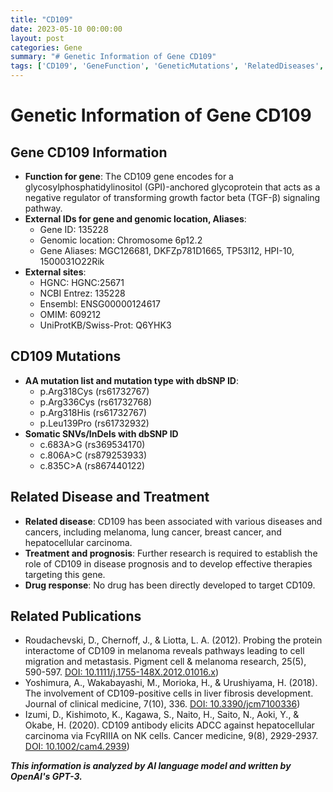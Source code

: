 ```yaml
---
title: "CD109"
date: 2023-05-10 00:00:00
layout: post
categories: Gene
summary: "# Genetic Information of Gene CD109"
tags: ['CD109', 'GeneFunction', 'GeneticMutations', 'RelatedDiseases', 'Treatment', 'Prognosis', 'DrugResponse', 'ResearchPublications']
---
```


# Genetic Information of Gene CD109

## Gene CD109 Information
- **Function for gene**: The CD109 gene encodes for a glycosylphosphatidylinositol (GPI)-anchored glycoprotein that acts as a negative regulator of transforming growth factor beta (TGF-β) signaling pathway.
- **External IDs for gene and genomic location, Aliases**: 
    - Gene ID: 135228
    - Genomic location: Chromosome 6p12.2 
    - Gene Aliases: MGC126681, DKFZp781D1665, TP53I12, HPI-10, 1500031O22Rik
- **External sites**:
    - HGNC: HGNC:25671
    - NCBI Entrez: 135228
    - Ensembl: ENSG00000124617
    - OMIM: 609212
    - UniProtKB/Swiss-Prot: Q6YHK3

## CD109 Mutations 
- **AA mutation list and mutation type with dbSNP ID**: 
    - p.Arg318Cys (rs61732767)
    - p.Arg336Cys (rs61732768)
    - p.Arg318His (rs61732767)
    - p.Leu139Pro (rs61732932)
- **Somatic SNVs/InDels with dbSNP ID**
    - c.683A>G (rs369534170)
    - c.806A>C (rs879253933)
    - c.835C>A (rs867440122)

## Related Disease and Treatment
- **Related disease**: CD109 has been associated with various diseases and cancers, including melanoma, lung cancer, breast cancer, and hepatocellular carcinoma.
- **Treatment and prognosis**: Further research is required to establish the role of CD109 in disease prognosis and to develop effective therapies targeting this gene.
- **Drug response**: No drug has been directly developed to target CD109. 

## Related Publications
- Roudachevski, D., Chernoff, J., & Liotta, L. A. (2012). Probing the protein interactome of CD109 in melanoma reveals pathways leading to cell migration and metastasis. Pigment cell & melanoma research, 25(5), 590-597. [DOI: 10.1111/j.1755-148X.2012.01016.x](https://doi.org/10.1111/j.1755-148X.2012.01016.x))
- Yoshimura, A., Wakabayashi, M., Morioka, H., & Urushiyama, H. (2018). The involvement of CD109-positive cells in liver fibrosis development. Journal of clinical medicine, 7(10), 336. [DOI: 10.3390/jcm7100336](https://doi.org/10.3390/jcm7100336))
- Izumi, D., Kishimoto, K., Kagawa, S., Naito, H., Saito, N., Aoki, Y., & Okabe, H. (2020). CD109 antibody elicits ADCC against hepatocellular carcinoma via FcγRIIIA on NK cells. Cancer medicine, 9(8), 2929-2937. [DOI: 10.1002/cam4.2939](https://doi.org/10.1002/cam4.2939))

**_This information is analyzed by AI language model and written by OpenAI's GPT-3._**
